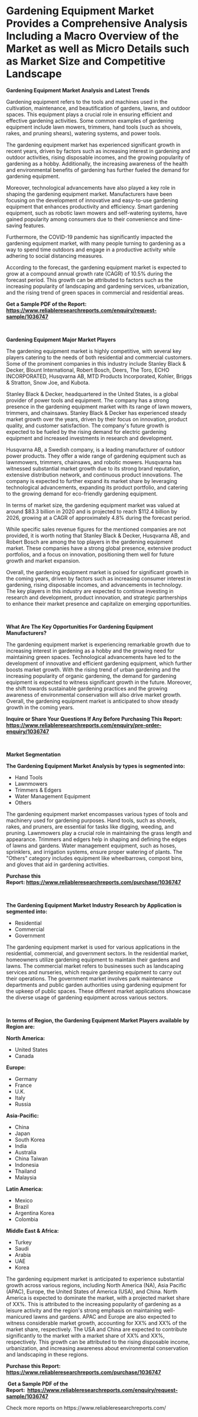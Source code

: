 <p><h1>Gardening Equipment Market Provides a Comprehensive Analysis Including a Macro Overview of the Market as well as Micro Details such as Market Size and Competitive Landscape</h1></p><p><strong>Gardening Equipment Market Analysis and Latest Trends</strong></p>
<p><p>Gardening equipment refers to the tools and machines used in the cultivation, maintenance, and beautification of gardens, lawns, and outdoor spaces. This equipment plays a crucial role in ensuring efficient and effective gardening activities. Some common examples of gardening equipment include lawn mowers, trimmers, hand tools (such as shovels, rakes, and pruning shears), watering systems, and power tools.</p><p>The gardening equipment market has experienced significant growth in recent years, driven by factors such as increasing interest in gardening and outdoor activities, rising disposable incomes, and the growing popularity of gardening as a hobby. Additionally, the increasing awareness of the health and environmental benefits of gardening has further fueled the demand for gardening equipment.</p><p>Moreover, technological advancements have also played a key role in shaping the gardening equipment market. Manufacturers have been focusing on the development of innovative and easy-to-use gardening equipment that enhances productivity and efficiency. Smart gardening equipment, such as robotic lawn mowers and self-watering systems, have gained popularity among consumers due to their convenience and time-saving features.</p><p>Furthermore, the COVID-19 pandemic has significantly impacted the gardening equipment market, with many people turning to gardening as a way to spend time outdoors and engage in a productive activity while adhering to social distancing measures.</p><p>According to the forecast, the gardening equipment market is expected to grow at a compound annual growth rate (CAGR) of 10.5% during the forecast period. This growth can be attributed to factors such as the increasing popularity of landscaping and gardening services, urbanization, and the rising trend of green spaces in commercial and residential areas.</p></p>
<p><strong>Get a Sample PDF of the Report:&nbsp; <a href="https://www.reliableresearchreports.com/enquiry/request-sample/1036747">https://www.reliableresearchreports.com/enquiry/request-sample/1036747</a></strong></p>
<p>&nbsp;</p>
<p><strong>Gardening Equipment Major Market Players</strong></p>
<p><p>The gardening equipment market is highly competitive, with several key players catering to the needs of both residential and commercial customers. Some of the prominent companies in this industry include Stanley Black & Decker, Blount International, Robert Bosch, Deers, The Toro, ECHO INCORPORATED, Husqvarna AB, MTD Products Incorporated, Kohler, Briggs & Stratton, Snow Joe, and Kubota.</p><p>Stanley Black & Decker, headquartered in the United States, is a global provider of power tools and equipment. The company has a strong presence in the gardening equipment market with its range of lawn mowers, trimmers, and chainsaws. Stanley Black & Decker has experienced steady market growth over the years, driven by their focus on innovation, product quality, and customer satisfaction. The company's future growth is expected to be fueled by the rising demand for electric gardening equipment and increased investments in research and development.</p><p>Husqvarna AB, a Swedish company, is a leading manufacturer of outdoor power products. They offer a wide range of gardening equipment such as lawnmowers, trimmers, chainsaws, and robotic mowers. Husqvarna has witnessed substantial market growth due to its strong brand reputation, extensive distribution network, and continuous product innovations. The company is expected to further expand its market share by leveraging technological advancements, expanding its product portfolio, and catering to the growing demand for eco-friendly gardening equipment.</p><p>In terms of market size, the gardening equipment market was valued at around $83.3 billion in 2020 and is projected to reach $112.4 billion by 2026, growing at a CAGR of approximately 4.8% during the forecast period.</p><p>While specific sales revenue figures for the mentioned companies are not provided, it is worth noting that Stanley Black & Decker, Husqvarna AB, and Robert Bosch are among the top players in the gardening equipment market. These companies have a strong global presence, extensive product portfolios, and a focus on innovation, positioning them well for future growth and market expansion.</p><p>Overall, the gardening equipment market is poised for significant growth in the coming years, driven by factors such as increasing consumer interest in gardening, rising disposable incomes, and advancements in technology. The key players in this industry are expected to continue investing in research and development, product innovation, and strategic partnerships to enhance their market presence and capitalize on emerging opportunities.</p></p>
<p>&nbsp;</p>
<p><strong>What Are The Key Opportunities For Gardening Equipment Manufacturers?</strong></p>
<p><p>The gardening equipment market is experiencing remarkable growth due to increasing interest in gardening as a hobby and the growing need for maintaining green spaces. Technological advancements have led to the development of innovative and efficient gardening equipment, which further boosts market growth. With the rising trend of urban gardening and the increasing popularity of organic gardening, the demand for gardening equipment is expected to witness significant growth in the future. Moreover, the shift towards sustainable gardening practices and the growing awareness of environmental conservation will also drive market growth. Overall, the gardening equipment market is anticipated to show steady growth in the coming years.</p></p>
<p><strong>Inquire or Share Your Questions If Any Before Purchasing This Report: <a href="https://www.reliableresearchreports.com/enquiry/pre-order-enquiry/1036747">https://www.reliableresearchreports.com/enquiry/pre-order-enquiry/1036747</a></strong></p>
<p>&nbsp;</p>
<p><strong>Market Segmentation</strong></p>
<p><strong>The Gardening Equipment Market Analysis by types is segmented into:</strong></p>
<p><ul><li>Hand Tools</li><li>Lawnmowers</li><li>Trimmers & Edgers</li><li>Water Management Equipment</li><li>Others</li></ul></p>
<p><p>The gardening equipment market encompasses various types of tools and machinery used for gardening purposes. Hand tools, such as shovels, rakes, and pruners, are essential for tasks like digging, weeding, and pruning. Lawnmowers play a crucial role in maintaining the grass length and appearance. Trimmers and edgers help in shaping and defining the edges of lawns and gardens. Water management equipment, such as hoses, sprinklers, and irrigation systems, ensure proper watering of plants. The "Others" category includes equipment like wheelbarrows, compost bins, and gloves that aid in gardening activities.</p></p>
<p><strong>Purchase this Report:&nbsp;<a href="https://www.reliableresearchreports.com/purchase/1036747">https://www.reliableresearchreports.com/purchase/1036747</a></strong></p>
<p>&nbsp;</p>
<p><strong>The Gardening Equipment Market Industry Research by Application is segmented into:</strong></p>
<p><ul><li>Residential</li><li>Commercial</li><li>Government</li></ul></p>
<p><p>The gardening equipment market is used for various applications in the residential, commercial, and government sectors. In the residential market, homeowners utilize gardening equipment to maintain their gardens and lawns. The commercial market refers to businesses such as landscaping services and nurseries, which require gardening equipment to carry out their operations. The government market involves park maintenance departments and public garden authorities using gardening equipment for the upkeep of public spaces. These different market applications showcase the diverse usage of gardening equipment across various sectors.</p></p>
<p>&nbsp;</p>
<p><strong>In terms of Region, the Gardening Equipment Market Players available by Region are:</strong></p>
<p>
    <p> <strong> North America: </strong>
        <ul>
            <li>United States</li>
            <li>Canada</li>
        </ul>
        </p> 
    <p> <strong> Europe: </strong>
        <ul>
            <li>Germany</li>
            <li>France</li>
            <li>U.K.</li>
            <li>Italy</li>
            <li>Russia</li>
        </ul>
        </p> 
    <p> <strong> Asia-Pacific: </strong>
        <ul>
            <li>China</li>
            <li>Japan</li>
            <li>South Korea</li>
            <li>India</li>
            <li>Australia</li>
            <li>China Taiwan</li>
            <li>Indonesia</li>
            <li>Thailand</li>
            <li>Malaysia</li>
        </ul>
        </p> 
    <p> <strong> Latin America: </strong>
        <ul>
            <li>Mexico</li>
            <li>Brazil</li>
            <li>Argentina Korea</li>
            <li>Colombia</li>
        </ul>
        </p> 
    <p> <strong> Middle East & Africa: </strong>
        <ul>
            <li>Turkey</li>
            <li>Saudi</li>
            <li>Arabia</li>
            <li>UAE</li>
            <li>Korea</li>
        </ul>
    </p>
    </p>
<p><p>The gardening equipment market is anticipated to experience substantial growth across various regions, including North America (NA), Asia Pacific (APAC), Europe, the United States of America (USA), and China. North America is expected to dominate the market, with a projected market share of XX%. This is attributed to the increasing popularity of gardening as a leisure activity and the region's strong emphasis on maintaining well-manicured lawns and gardens. APAC and Europe are also expected to witness considerable market growth, accounting for XX% and XX% of the market share, respectively. The USA and China are expected to contribute significantly to the market with a market share of XX% and XX%, respectively. This growth can be attributed to the rising disposable income, urbanization, and increasing awareness about environmental conservation and landscaping in these regions.</p></p>
<p><strong>Purchase this Report: <a href="https://www.reliableresearchreports.com/purchase/1036747">https://www.reliableresearchreports.com/purchase/1036747</a></strong></p>
<p>&nbsp;<strong>Get a Sample PDF of the Report:&nbsp;&nbsp;<a href="https://www.reliableresearchreports.com/enquiry/request-sample/1036747">https://www.reliableresearchreports.com/enquiry/request-sample/1036747</a></strong></p>
<p><strong></strong></p>
<p>Check more reports on https://www.reliableresearchreports.com/</p>